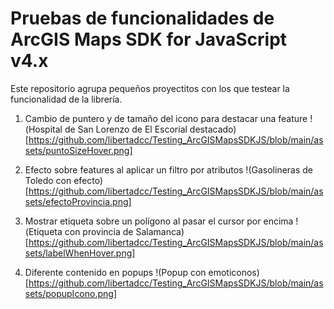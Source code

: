 # Pruebas de funcionalidades de ArcGIS Maps SDK for JavaScript v4.x
Este repositorio agrupa pequeños proyectitos con los que testear la funcionalidad de la librería. 

1. Cambio de puntero y de tamaño del icono para destacar una feature
!(Hospital de San Lorenzo de El Escorial destacado)[https://github.com/libertadcc/Testing_ArcGISMapsSDKJS/blob/main/assets/puntoSizeHover.png]

2. Efecto sobre features al aplicar un filtro por atributos
!(Gasolineras de Toledo con efecto)[https://github.com/libertadcc/Testing_ArcGISMapsSDKJS/blob/main/assets/efectoProvincia.png]

3. Mostrar etiqueta sobre un polígono al pasar el cursor por encima
!(Etiqueta con provincia de Salamanca)[https://github.com/libertadcc/Testing_ArcGISMapsSDKJS/blob/main/assets/labelWhenHover.png]

4. Diferente contenido en popups
!(Popup con emoticonos)[https://github.com/libertadcc/Testing_ArcGISMapsSDKJS/blob/main/assets/popupIcono.png]